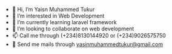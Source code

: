 - 👋 Hi, I’m Yaisn Muhammed Tukur
- 👀 I’m interested in Web Development
- 🌱 I’m currently learning laravel framework
- 💞️ I’m looking to collaborate on web development
- 📫 Call me through (+234)8130144920 or (+234)9026575750
- 📧 Send me mails through yasinmuhammedtukur@gmail.com

<!---
saukakke/saukakke is a ✨ special ✨ repository because its `README.md` (this file) appears on your GitHub profile.
You can click the Preview link to take a look at your changes.
--->
